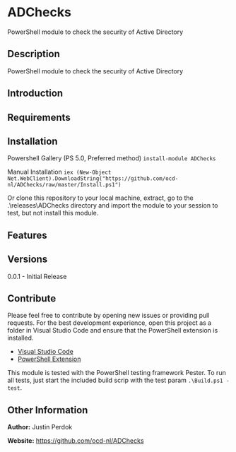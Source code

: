 # ADChecks

PowerShell module to check the security of Active Directory

## Description

PowerShell module to check the security of Active Directory

## Introduction

## Requirements

## Installation

Powershell Gallery (PS 5.0, Preferred method)
`install-module ADChecks`

Manual Installation
`iex (New-Object Net.WebClient).DownloadString("https://github.com/ocd-nl/ADChecks/raw/master/Install.ps1")`

Or clone this repository to your local machine, extract, go to the .\releases\ADChecks directory
and import the module to your session to test, but not install this module.

## Features

## Versions

0.0.1 - Initial Release

## Contribute

Please feel free to contribute by opening new issues or providing pull requests.
For the best development experience, open this project as a folder in Visual
Studio Code and ensure that the PowerShell extension is installed.

* [Visual Studio Code](https://code.visualstudio.com/)
* [PowerShell Extension](https://marketplace.visualstudio.com/items?itemName=ms-vscode.PowerShell)

This module is tested with the PowerShell testing framework Pester. To run all tests, just start the included build scrip with the test param `.\Build.ps1 -test`.

## Other Information

**Author:** Justin Perdok

**Website:** https://github.com/ocd-nl/ADChecks
